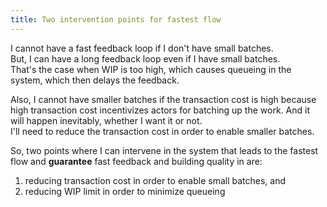 ```yaml
---
title: Two intervention points for fastest flow
---
```

I cannot have a fast feedback loop if I don't have small batches.  
But, I can have a long feedback loop even if I have small batches.  
That's the case when WIP is too high, which causes queueing in the system, which then delays the feedback.  

Also, I cannot have smaller batches if the transaction cost is high because high transaction cost incentivizes actors for batching up the work. And it will happen inevitably, whether I want it or not.  
I'll need to reduce the transaction cost in order to enable smaller batches.  

So, two points where I can intervene in the system that leads to the fastest flow and __guarantee__ fast feedback and building quality in are:  
1. reducing transaction cost in order to enable small batches, and
2. reducing WIP limit in order to minimize queueing
